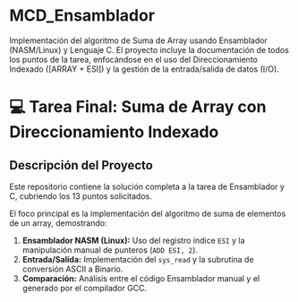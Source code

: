 # MCD_Ensamblador
Implementación del algoritmo de Suma de Array usando Ensamblador (NASM/Linux) y Lenguaje C. El proyecto incluye la documentación de todos los puntos de la tarea, enfocándose en el uso del Direccionamiento Indexado ([ARRAY + ESI]) y la gestión de la entrada/salida de datos (I/O).
# 💻 Tarea Final: Suma de Array con Direccionamiento Indexado

## Descripción del Proyecto

Este repositorio contiene la solución completa a la tarea de Ensamblador y C, cubriendo los 13 puntos solicitados.

El foco principal es la implementación del algoritmo de suma de elementos de un array, demostrando:
1.  **Ensamblador NASM (Linux):** Uso del registro índice `ESI` y la manipulación manual de punteros (`ADD ESI, 2`).
2.  **Entrada/Salida:** Implementación del `sys_read` y la subrutina de conversión ASCII a Binario.
3.  **Comparación:** Análisis entre el código Ensamblador manual y el generado por el compilador GCC.
